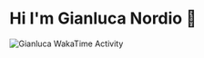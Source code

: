 # Hi I'm Gianluca Nordio 👋

<img
  src="https://github.com/gianlucanordio/gianlucanordio/blob/main/images/stat.svg"
  alt="Gianluca WakaTime Activity"
/>
<!--
**GianlucaNordio/gianlucanordio** is a ✨ _special_ ✨ repository because its `README.md` (this file) appears on your GitHub profile.

Here are some ideas to get you started:

- 🔭 I’m currently working on ...
- 🌱 I’m currently learning ...
- 👯 I’m looking to collaborate on ...
- 🤔 I’m looking for help with ...
- 💬 Ask me about ...
- 📫 How to reach me: ...
- 😄 Pronouns: ...
- ⚡ Fun fact: ...
-->
